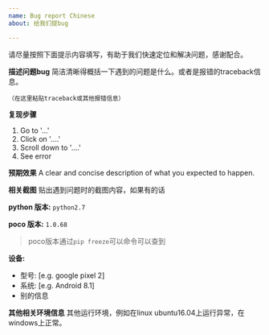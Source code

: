 ```yaml
---
name: Bug report Chinese
about: 给我们提bug

---
```


请尽量按照下面提示内容填写，有助于我们快速定位和解决问题，感谢配合。

**描述问题bug**
简洁清晰得概括一下遇到的问题是什么。或者是报错的traceback信息。

```
（在这里粘贴traceback或其他报错信息）
```

**复现步骤**

1. Go to '...'
2. Click on '....'
3. Scroll down to '....'
4. See error

**预期效果**
A clear and concise description of what you expected to happen.

**相关截图**
贴出遇到问题时的截图内容，如果有的话

**python 版本:** `python2.7`

**poco 版本:** `1.0.68`

> poco版本通过`pip freeze`可以命令可以查到

**设备:**
 - 型号: [e.g. google pixel 2]
 - 系统: [e.g. Android 8.1]
 - 别的信息

**其他相关环境信息**
其他运行环境，例如在linux ubuntu16.04上运行异常，在windows上正常。
